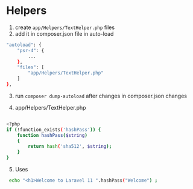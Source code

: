 # Helpers

1. create `app/Helpers/TextHelper.php` files
2. add it in composer.json file in auto-load

```bash
"autoload": {
    "psr-4": {
        ...
    },
    "files": [
        "app/Helpers/TextHelper.php"
    ]
},
```

3. run `composer dump-autoload` after changes in composer.json changes

4. app/Helpers/TextHelper.php

```bash

<?php
if (!function_exists('hashPass')) {
    function hashPass($string)
    {
        return hash('sha512', $string);
    }
}
```

5. Uses

```bash
 echo "<h1>Welcome to Laravel 11 ".hashPass("Welcome") ;
```
